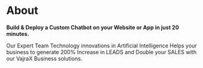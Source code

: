 # About

**Build & Deploy a Custom Chatbot on your Website or App in just 20 minutes.**

Our Expert Team Technology innovations in Artificial Intelligence Helps your business to generate 200% Increase in LEADS and Double your SALES with our VajraX Business solutions.